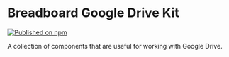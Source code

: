 # Breadboard Google Drive Kit

[![Published on npm](https://img.shields.io/npm/v/@breadboard-ai/google-drive-kit.svg?logo=npm)](https://www.npmjs.com/package/@breadboard-ai/google-drive-kit)

A collection of components that are useful for working with Google Drive.
